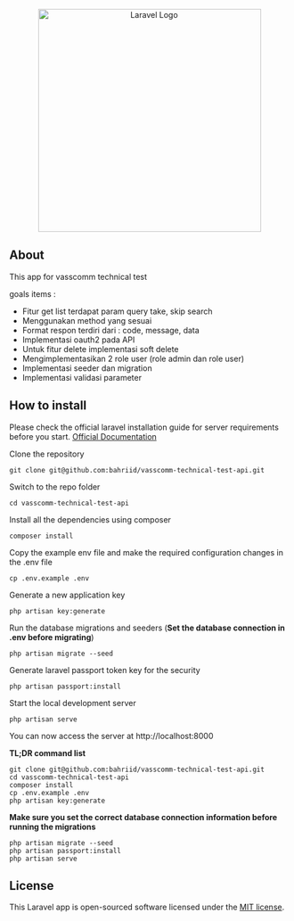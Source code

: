 <p align="center"><a href="https://laravel.com" target="_blank"><img src="https://vascomm.co.id/wp-content/uploads/2022/09/cropped-JKBSDKBASD.png" width="400" alt="Laravel Logo"></a></p>


## About

This app for vasscomm technical test

goals items :

- Fitur get list terdapat param query take, skip search
- Menggunakan method yang sesuai
- Format respon terdiri dari : code, message, data
- Implementasi oauth2 pada API
- Untuk fitur delete implementasi soft delete
- Mengimplementasikan 2 role user (role admin dan role user)
- Implementasi seeder dan migration
- Implementasi validasi parameter

## How to install

Please check the official laravel installation guide for server requirements before you start. [Official Documentation](https://laravel.com/docs/master/installation)

Clone the repository

    git clone git@github.com:bahriid/vasscomm-technical-test-api.git

Switch to the repo folder

    cd vasscomm-technical-test-api

Install all the dependencies using composer

    composer install

Copy the example env file and make the required configuration changes in the .env file

    cp .env.example .env

Generate a new application key

    php artisan key:generate

Run the database migrations and seeders (**Set the database connection in .env before migrating**)

    php artisan migrate --seed

Generate laravel passport token key for the security

    php artisan passport:install

Start the local development server

    php artisan serve

You can now access the server at http://localhost:8000

**TL;DR command list**

    git clone git@github.com:bahriid/vasscomm-technical-test-api.git
    cd vasscomm-technical-test-api
    composer install
    cp .env.example .env
    php artisan key:generate

**Make sure you set the correct database connection information before running the migrations**

    php artisan migrate --seed
    php artisan passport:install    
    php artisan serve

## License

This Laravel app is open-sourced software licensed under the [MIT license](https://opensource.org/licenses/MIT).

